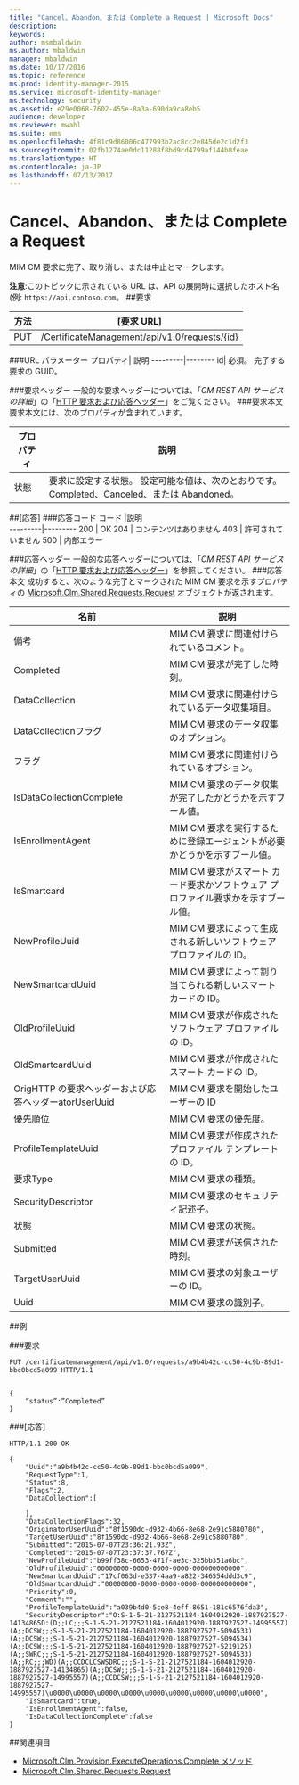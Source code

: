 ```yaml
---
title: "Cancel、Abandon、または Complete a Request | Microsoft Docs"
description: 
keywords: 
author: msmbaldwin
ms.author: mbaldwin
manager: mbaldwin
ms.date: 10/17/2016
ms.topic: reference
ms.prod: identity-manager-2015
ms.service: microsoft-identity-manager
ms.technology: security
ms.assetid: e29e0068-7602-455e-8a3a-690da9ca8eb5
audience: developer
ms.reviewer: mwahl
ms.suite: ems
ms.openlocfilehash: 4f81c9d86006c477993b2ac8cc2e845de2c1d2f3
ms.sourcegitcommit: 02fb1274ae0dc11288f8bd9cd4799af144b8feae
ms.translationtype: HT
ms.contentlocale: ja-JP
ms.lasthandoff: 07/13/2017
---
```

# <a name="cancel-abandon-or-complete-a-request"></a>Cancel、Abandon、または Complete a Request
MIM CM 要求に完了、取り消し、または中止とマークします。

**注意**:このトピックに示されている URL は、API の展開時に選択したホスト名 (例: `https://api.contoso.com`。
##<a name="request"></a>要求


方法  |[要求 URL]  
---------|---------
PUT     |/CertificateManagement/api/v1.0/requests/{id}

###<a name="url-parameters"></a>URL パラメーター
プロパティ| 説明
---------|--------
id| 必須。 完了する要求の GUID。


###<a name="request-headers"></a>要求ヘッダー
一般的な要求ヘッダーについては、「*CM REST API サービスの詳細*」の「[HTTP 要求および応答ヘッダー](certificate-management-rest-api-service-details.md#http-request-and-response-headers)」をご覧ください。
###<a name="request-body"></a>要求本文
要求本文には、次のプロパティが含まれています。

プロパティ | 説明
---------|-----------
状態 | 要求に設定する状態。 設定可能な値は、次のとおりです。Completed、Canceled、または Abandoned。


##<a name="response"></a>[応答]
###<a name="response-codes"></a>応答コード
コード  |説明  
---------|---------
200     | OK
204 | コンテンツはありません
403 | 許可されていません
500 | 内部エラー

###<a name="response-headers"></a>応答ヘッダー
一般的な応答ヘッダーについては、「*CM REST API サービスの詳細*」の「[HTTP 要求および応答ヘッダー](certificate-management-rest-api-service-details.md#http-request-and-response-headers)」を参照してください。
###<a name="response-body"></a>応答本文
成功すると、次のような完了とマークされた MIM CM 要求を示すプロパティの [Microsoft.Clm.Shared.Requests.Request](https://msdn.microsoft.com/library/microsoft.clm.shared.requests.request.aspx) オブジェクトが返されます。

名前 | 説明
-----|------------
備考 | MIM CM 要求に関連付けられているコメント。
Completed | MIM CM 要求が完了した時刻。
DataCollection | MIM CM 要求に関連付けられているデータ収集項目。
DataCollectionフラグ | MIM CM 要求のデータ収集のオプション。
フラグ | MIM CM 要求に関連付けられているオプション。
IsDataCollectionComplete | MIM CM 要求のデータ収集が完了したかどうかを示すブール値。
IsEnrollmentAgent | MIM CM 要求を実行するために登録エージェントが必要かどうかを示すブール値。
IsSmartcard | MIM CM 要求がスマート カード要求かソフトウェア プロファイル要求かを示すブール値。
NewProfileUuid | MIM CM 要求によって生成される新しいソフトウェア プロファイルの ID。
NewSmartcardUuid | MIM CM 要求によって割り当てられる新しいスマート カードの ID。
OldProfileUuid | MIM CM 要求が作成されたソフトウェア プロファイルの ID。
OldSmartcardUuid | MIM CM 要求が作成されたスマート カードの ID。
OrigHTTP の要求ヘッダーおよび応答ヘッダーatorUserUuid | MIM CM 要求を開始したユーザーの ID
優先順位 | MIM CM 要求の優先度。
ProfileTemplateUuid | MIM CM 要求が作成されたプロファイル テンプレートの ID。
要求Type | MIM CM 要求の種類。
SecurityDescriptor | MIM CM 要求のセキュリティ記述子。
状態 | MIM CM 要求の状態。
Submitted | MIM CM 要求が送信された時刻。
TargetUserUuid | MIM CM 要求の対象ユーザーの ID。
Uuid | MIM CM 要求の識別子。

##<a name="example"></a>例

###<a name="request"></a>要求
```
PUT /certificatemanagement/api/v1.0/requests/a9b4b42c-cc50-4c9b-89d1-bbc0bcd5a099 HTTP/1.1


{
    “status”:”Completed”
}
```
###<a name="response"></a>[応答]
```
HTTP/1.1 200 OK

{
    "Uuid":"a9b4b42c-cc50-4c9b-89d1-bbc0bcd5a099",
    "RequestType":1,
    "Status":8,
    "Flags":2,
    "DataCollection":[

    ],
    "DataCollectionFlags":32,
    "OriginatorUserUuid":"8f1590dc-d932-4b66-8e68-2e91c5880780",
    "TargetUserUuid":"8f1590dc-d932-4b66-8e68-2e91c5880780",
    "Submitted":"2015-07-07T23:36:21.93Z",
    "Completed":"2015-07-07T23:37:37.767Z",
    "NewProfileUuid":"b99ff38c-6653-471f-ae3c-325bb351a6bc",
    "OldProfileUuid":"00000000-0000-0000-0000-000000000000",
    "NewSmartcardUuid":"17cf063d-e337-4aa9-a822-346554ddd3c9",
    "OldSmartcardUuid":"00000000-0000-0000-0000-000000000000",
    "Priority":0,
    "Comment":"",
    "ProfileTemplateUuid":"a039b4d0-5ce8-4eff-8651-181c6576fda3",
    "SecurityDescriptor":"O:S-1-5-21-2127521184-1604012920-1887927527-14134865D:(D;;LC;;;S-1-5-21-2127521184-1604012920-1887927527-14995557)(A;;DCSW;;;S-1-5-21-2127521184-1604012920-1887927527-5094533)(A;;DCSW;;;S-1-5-21-2127521184-1604012920-1887927527-5094534)(A;;DCSW;;;S-1-5-21-2127521184-1604012920-1887927527-5219125)(A;;SWRC;;;S-1-5-21-2127521184-1604012920-1887927527-5094533)(A;;RC;;;WD)(A;;CCDCLCSWSDRC;;;S-1-5-21-2127521184-1604012920-1887927527-14134865)(A;;DCSW;;;S-1-5-21-2127521184-1604012920-1887927527-14995557)(A;;CCDCSW;;;S-1-5-21-2127521184-1604012920-1887927527-14995557)\u0000\u0000\u0000\u0000\u0000\u0000\u0000\u0000\u0000",
    "IsSmartcard":true,
    "IsEnrollmentAgent":false,
    "IsDataCollectionComplete":false
}
```       
##<a name="see-also"></a>関連項目

- [Microsoft.Clm.Provision.ExecuteOperations.Complete メソッド](https://msdn.microsoft.com/library/microsoft.clm.provision.executeoperations.complete.aspx)
- [Microsoft.Clm.Shared.Requests.Request](https://msdn.microsoft.com/library/microsoft.clm.shared.requests.request.aspx)
